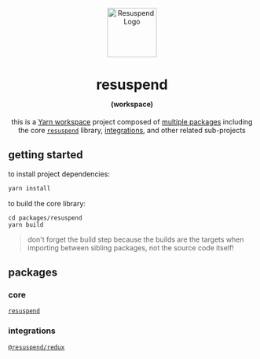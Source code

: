 <!-- markdownlint-disable-next-line -->
<p align="center">
  <a href="https://resuspend.js.org" rel="noopener" target="_blank"><img height="100" src="https://gist.githubusercontent.com/json2d/ffbf9ae39c31a3e1ea1c84277e157f1d/raw/47841d8a111f706cb56ef98542dcb0610284c5c1/resuspend-yarn.svg" alt='Resuspend Logo'></a>
</p>

<h1 align="center">resuspend
<p align="center" style="font-size:.5em">(workspace)</p>
</h1>

<div align="center">

this is a [Yarn workspace](https://classic.yarnpkg.com/lang/en/docs/workspaces/) project composed of [multiple packages](#packages) including the core [`resuspend`](https://github.com/json2d/resuspend/blob/main/packages/resuspend) library, [integrations](#integrations), and other related sub-projects

</div>

## getting started

to install project dependencies:

```sh
yarn install
```

to build the core library:

```
cd packages/resuspend
yarn build
```

> don't forget the build step because the builds are the targets when importing between sibling packages, not the source code itself!

## packages

### core
[`resuspend`](https://github.com/json2d/resuspend/blob/main/packages/resuspend)

### integrations
[`@resuspend/redux`](https://github.com/json2d/resuspend/blob/main/packages/redux)